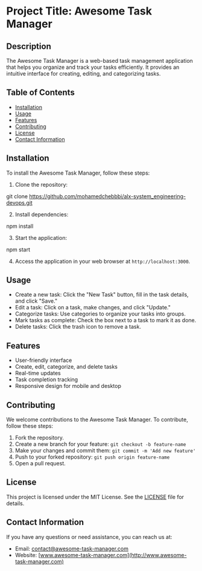 # Project Title: Awesome Task Manager

## Description
The Awesome Task Manager is a web-based task management application that helps you organize and track your tasks efficiently. It provides an intuitive interface for creating, editing, and categorizing tasks.

## Table of Contents
- [Installation](#installation)
- [Usage](#usage)
- [Features](#features)
- [Contributing](#contributing)
- [License](#license)
- [Contact Information](#contact-information)

## Installation
To install the Awesome Task Manager, follow these steps:
1. Clone the repository:

git clone https://github.com/mohamedchebbbi/alx-system_engineering-devops.git

2. Install dependencies:

npm install

3. Start the application:

npm start

4. Access the application in your web browser at `http://localhost:3000`.

## Usage
- Create a new task: Click the "New Task" button, fill in the task details, and click "Save."
- Edit a task: Click on a task, make changes, and click "Update."
- Categorize tasks: Use categories to organize your tasks into groups.
- Mark tasks as complete: Check the box next to a task to mark it as done.
- Delete tasks: Click the trash icon to remove a task.

## Features
- User-friendly interface
- Create, edit, categorize, and delete tasks
- Real-time updates
- Task completion tracking
- Responsive design for mobile and desktop

## Contributing
We welcome contributions to the Awesome Task Manager. To contribute, follow these steps:
1. Fork the repository.
2. Create a new branch for your feature: `git checkout -b feature-name`
3. Make your changes and commit them: `git commit -m 'Add new feature'`
4. Push to your forked repository: `git push origin feature-name`
5. Open a pull request.

## License
This project is licensed under the MIT License. See the [LICENSE](LICENSE.md) file for details.

## Contact Information
If you have any questions or need assistance, you can reach us at:
- Email: contact@awesome-task-manager.com
- Website: [www.awesome-task-manager.com](http://www.awesome-task-manager.com)

